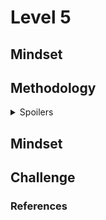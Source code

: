 # Level 5

## Mindset


## Methodology
<details>
<summary>Spoilers</summary>
  
    Bunch of hidden text inside dropdown box
</details>

## Mindset


## Challenge 

### References

